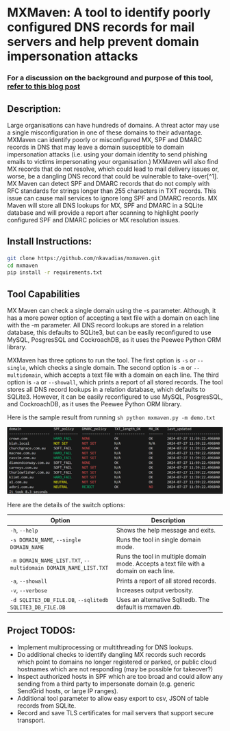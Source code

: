 #  MXMaven: A tool to identify poorly configured DNS records for mail servers and help prevent domain impersonation attacks

### For a discussion on the background and purpose of this tool, [refer to this blog post](https://blog.kavadias.net/MXMaven/)
## Description:
Large organisations can have hundreds of domains. A threat actor may use a single misconfiguration in one of these domains to their advantage. MXMaven can identify poorly or misconfigured MX, SPF and DMARC records in DNS that may leave a domain susceptible to domain impersonation attacks (i.e. using your domain identity to send phishing emails to victims impersonating your organisation.) MXMaven will also find MX records that do not resolve, which could lead to mail delivery issues or, worse, be a dangling DNS record that could be vulnerable to take-over[^1]. MX Maven can detect SPF and DMARC records that do not comply with RFC standards for strings longer than 255 characters in TXT records. This issue can cause mail services to ignore long SPF and DMARC records. MX Maven will store all DNS lookups for MX, SPF and DMARC in a SQLite database and will provide a report after scanning to highlight poorly configured SPF and DMARC policies or MX resolution issues.


## Install Instructions:

```sh
git clone https://github.com/nkavadias/mxmaven.git
cd mxmaven
pip install -r requirements.txt
```


## Tool Capabilities

MX Maven can check a single domain using the -s parameter.  Although, it has a more power option of accepting a text file with a domain on each line with the -m parameter.  All DNS record lookups are stored in a relation database, this defaults to SQLite3, but can be easily reconfigured to use MySQL, PosgresSQL and CockroachDB, as it uses the Peewee Python ORM library.


MXMaven has three options to run the tool. The first option is `-s` or `--single`, which checks a single domain. The second option is `-m` or `--multidomain`, which accepts a text file with a domain on each line. The third option is `-a` or `--showall`, which prints a report of all stored records. The tool stores all DNS record lookups in a relation database, which defaults to SQLite3. However, it can be easily reconfigured to use MySQL, PosgresSQL, and CockroachDB, as it uses the Peewee Python ORM library.

Here is the sample result from running ``sh python mxmaven.py -m demo.txt ``

![demo output](/result_demo.png)

Here are the details of the switch options:

| **Option** | **Description**                                                                  |
|------------|-----------------                                                                 |
| `-h`, `--help` | Shows the help message and exits.                                            |
| `-s DOMAIN_NAME`, `--single DOMAIN_NAME` | Runs the tool in single domain mode.               |
| `-m DOMAIN_NAME_LIST.TXT`, `--multidomain DOMAIN_NAME_LIST.TXT` | Runs the tool in multiple domain mode. Accepts a text file with a domain on each line. |
| `-a`, `--showall` | Prints a report of all stored records. |
| `-v`, `--verbose` | Increases output verbosity. |
| `-d SQLITE3_DB_FILE.DB`, `--sqlitedb SQLITE3_DB_FILE.DB` | Uses an alternative Sqlitedb. The default is mxmaven.db. |



## Project TODOS:
- Implement multiprocessing or multithreading for DNS lookups.
- Do additional checks to identify dangling MX records such records which point to domains no longer registered or parked, or public cloud hostnames which are not responding (may be possible for takeover?)
- Inspect authorized hosts in SPF which are too broad and could allow any sending from a third party to impersonate domain (e.g. generic SendGrid hosts, or large IP ranges).
- Additional tool parameter to allow easy export to csv, JSON of table records from SQLite.
- Record and save TLS certificates for mail servers that support secure transport.
